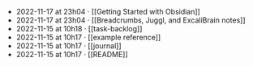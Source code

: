 - 2022-11-17 at 23h04 · [[Getting Started with Obsidian]]
- 2022-11-17 at 23h04 · [[Breadcrumbs, Juggl, and ExcaliBrain notes]]
- 2022-11-15 at 10h18 · [[task-backlog]]
- 2022-11-15 at 10h17 · [[example reference]]
- 2022-11-15 at 10h17 · [[journal]]
- 2022-11-15 at 10h17 · [[README]]
